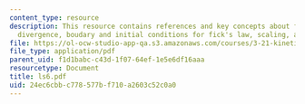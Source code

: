```yaml
---
content_type: resource
description: This resource contains references and key concepts about fick's law,
  divergence, boudary and initial conditions for fick's law, scaling, and superposition.
file: https://ol-ocw-studio-app-qa.s3.amazonaws.com/courses/3-21-kinetic-processes-in-materials-spring-2006/24ec6cbbc778577bf710a2603c52c0a0_ls6.pdf
file_type: application/pdf
parent_uid: f1d1babc-c43d-1f07-64ef-1e5e6df16aaa
resourcetype: Document
title: ls6.pdf
uid: 24ec6cbb-c778-577b-f710-a2603c52c0a0
---
```

